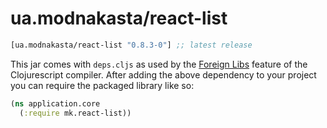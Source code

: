 # ua.modnakasta/react-list

[](dependency)
```clojure
[ua.modnakasta/react-list "0.8.3-0"] ;; latest release
```
[](/dependency)

This jar comes with `deps.cljs` as used by the [Foreign Libs][flibs] feature
of the Clojurescript compiler. After adding the above dependency to your project
you can require the packaged library like so:

```clojure
(ns application.core
  (:require mk.react-list))
```

[flibs]: https://github.com/clojure/clojurescript/wiki/Packaging-Foreign-Dependencies
